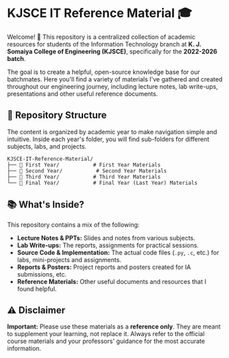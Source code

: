 # KJSCE IT Reference Material 🎓

Welcome! 👋 
This repository is a centralized collection of academic resources for students of the Information Technology branch at **K. J. Somaiya College of Engineering (KJSCE)**, specifically for the **2022-2026 batch**.

The goal is to create a helpful, open-source knowledge base for our batchmates. Here you'll find a variety of materials I've gathered and created throughout our engineering journey, including lecture notes, lab write-ups, presentations and other useful reference documents.



## 📁 Repository Structure

The content is organized by academic year to make navigation simple and intuitive. Inside each year's folder, you will find sub-folders for different subjects, labs, and projects.

```
KJSCE-IT-Reference-Material/
├── 📄 First Year/           # First Year Materials
├── 📄 Second Year/           # Second Year Materials
├── 📄 Third Year/           # Third Year Materials
└── 📄 Final Year/           # Final Year (Last Year) Materials
```

## 📚 What's Inside?

This repository contains a mix of the following:

* **Lecture Notes & PPTs:** Slides and notes from various subjects.
* **Lab Write-ups:** The reports, assignments for practical sessions.
* **Source Code & Implementation:** The actual code files (`.py`, `.c`, etc.) for labs, mini-projects and assignments.
* **Reports & Posters:** Project reports and posters created for IA submissions, etc.
* **Reference Materials:** Other useful documents and resources that I found helpful.

## ⚠️ Disclaimer

**Important:** Please use these materials as a **reference only**. They are meant to supplement your learning, not replace it. Always refer to the official course materials and your professors' guidance for the most accurate information.
